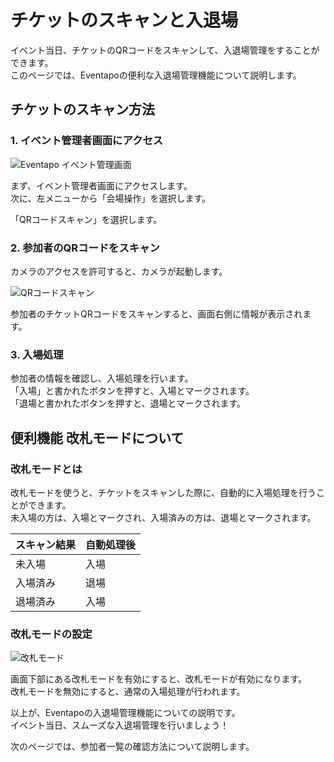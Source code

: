 # チケットのスキャンと入退場

イベント当日、チケットのQRコードをスキャンして、入退場管理をすることができます。  
このページでは、Eventapoの便利な入退場管理機能について説明します。

## チケットのスキャン方法

### 1. イベント管理者画面にアクセス

![Eventapo イベント管理画面](/images/guide/eventapo-admin.png)

まず、イベント管理者画面にアクセスします。  
次に、左メニューから「会場操作」を選択します。

<VPFeatures
  class="half-width"
  :features="[
    {
      'title': 'QRコードスキャン',
      'details': '参加者のQRコードをスキャンして入場処理を行います。'
    }
  ]"
/>

「QRコードスキャン」を選択します。

### 2. 参加者のQRコードをスキャン

カメラのアクセスを許可すると、カメラが起動します。

![QRコードスキャン](/images/guide/eventapo-admin-live-scan.png)

参加者のチケットQRコードをスキャンすると、画面右側に情報が表示されます。

### 3. 入場処理

参加者の情報を確認し、入場処理を行います。  
「入場」と書かれたボタンを押すと、入場とマークされます。  
「退場と書かれたボタンを押すと、退場とマークされます。

## 便利機能 改札モードについて

### 改札モードとは

改札モードを使うと、チケットをスキャンした際に、自動的に入場処理を行うことができます。  
未入場の方は、入場とマークされ、入場済みの方は、退場とマークされます。

| スキャン結果 | 自動処理後 |
| --- | --- |
| 未入場 | 入場 |
| 入場済み | 退場 |
| 退場済み | 入場 |

### 改札モードの設定

![改札モード](/images/guide/eventapo-admin-live-scan-gate-mode.png)

画面下部にある改札モードを有効にすると、改札モードが有効になります。  
改札モードを無効にすると、通常の入場処理が行われます。

以上が、Eventapoの入退場管理機能についての説明です。  
イベント当日、スムーズな入退場管理を行いましょう！

次のページでは、参加者一覧の確認方法について説明します。
